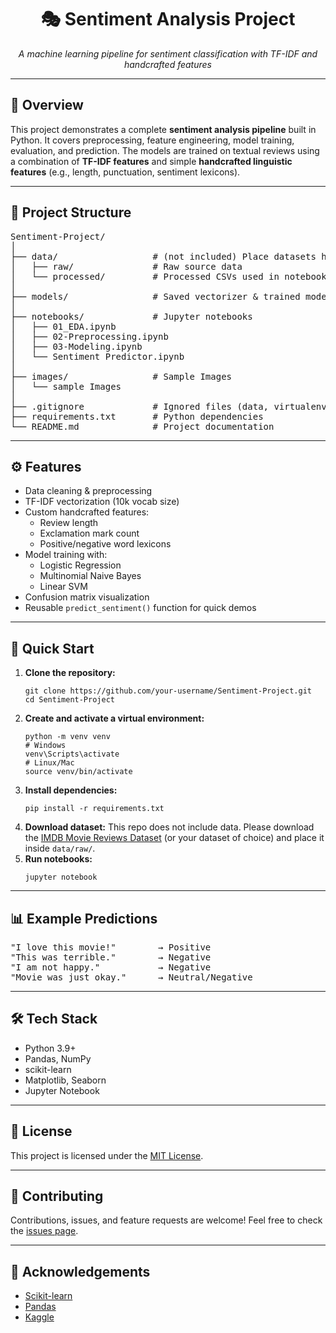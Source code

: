 <h1 align="center">🎭 Sentiment Analysis Project</h1>

<p align="center">
  <em>A machine learning pipeline for sentiment classification with TF-IDF and handcrafted features</em>
</p>

<hr/>

<h2>📌 Overview</h2>
<p>
This project demonstrates a complete <strong>sentiment analysis pipeline</strong> built in Python.  
It covers preprocessing, feature engineering, model training, evaluation, and prediction.  
The models are trained on textual reviews using a combination of <strong>TF-IDF features</strong> and 
simple <strong>handcrafted linguistic features</strong> (e.g., length, punctuation, sentiment lexicons).
</p>

<hr/>

<h2>📂 Project Structure</h2>

<pre>
Sentiment-Project/
│
├── data/                  # (not included) Place datasets here
│   ├── raw/               # Raw source data
│   └── processed/         # Processed CSVs used in notebooks
│
├── models/                # Saved vectorizer & trained models (.pkl)
│
├── notebooks/             # Jupyter notebooks
│   ├── 01_EDA.ipynb
│   ├── 02-Preprocessing.ipynb
│   ├── 03-Modeling.ipynb
│   └── Sentiment Predictor.ipynb
│
├── images/                # Sample Images 
│   └── sample Images
│
├── .gitignore             # Ignored files (data, virtualenv, etc.)
├── requirements.txt       # Python dependencies
└── README.md              # Project documentation
</pre>

<hr/>

<h2>⚙️ Features</h2>
<ul>
  <li>Data cleaning & preprocessing</li>
  <li>TF-IDF vectorization (10k vocab size)</li>
  <li>Custom handcrafted features:
    <ul>
      <li>Review length</li>
      <li>Exclamation mark count</li>
      <li>Positive/negative word lexicons</li>
    </ul>
  </li>
  <li>Model training with:
    <ul>
      <li>Logistic Regression</li>
      <li>Multinomial Naive Bayes</li>
      <li>Linear SVM</li>
    </ul>
  </li>
  <li>Confusion matrix visualization</li>
  <li>Reusable <code>predict_sentiment()</code> function for quick demos</li>
</ul>

<hr/>

<h2>🚀 Quick Start</h2>

<ol>
  <li><strong>Clone the repository:</strong>
    <pre><code>git clone https://github.com/your-username/Sentiment-Project.git
cd Sentiment-Project</code></pre>
  </li>

  <li><strong>Create and activate a virtual environment:</strong>
    <pre><code>python -m venv venv
# Windows
venv\Scripts\activate
# Linux/Mac
source venv/bin/activate</code></pre>
  </li>

  <li><strong>Install dependencies:</strong>
    <pre><code>pip install -r requirements.txt</code></pre>
  </li>

  <li><strong>Download dataset:</strong>  
    This repo does not include data.  
    Please download the <a href="https://www.kaggle.com/datasets/iarunava/imdb-movie-reviews-dataset">IMDB Movie Reviews Dataset</a> (or your dataset of choice)  
    and place it inside <code>data/raw/</code>.
  </li>

  <li><strong>Run notebooks:</strong>
    <pre><code>jupyter notebook</code></pre>
  </li>
</ol>

<hr/>

<h2>📊 Example Predictions</h2>

<pre>
"I love this movie!"        → Positive
"This was terrible."        → Negative
"I am not happy."           → Negative
"Movie was just okay."      → Neutral/Negative
</pre>

<hr/>

<h2>🛠 Tech Stack</h2>
<ul>
  <li>Python 3.9+</li>
  <li>Pandas, NumPy</li>
  <li>scikit-learn</li>
  <li>Matplotlib, Seaborn</li>
  <li>Jupyter Notebook</li>
</ul>

<hr/>

<h2>📜 License</h2>
<p>
This project is licensed under the <a href="LICENSE">MIT License</a>.
</p>

<hr/>

<h2>🤝 Contributing</h2>
<p>
Contributions, issues, and feature requests are welcome!  
Feel free to check the <a href="https://github.com/your-username/Sentiment-Project/issues">issues page</a>.
</p>

<hr/>

<h2>🌟 Acknowledgements</h2>
<ul>
  <li><a href="https://scikit-learn.org/">Scikit-learn</a></li>
  <li><a href="https://pandas.pydata.org/">Pandas</a></li>
  <li><a href="https://www.kaggle.com/">Kaggle</a></li>
</ul>
